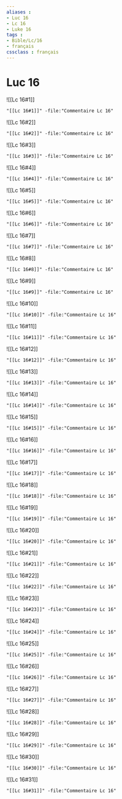 ```yaml
---
aliases : 
- Luc 16
- Lc 16
- Luke 16
tags : 
- Bible/Lc/16
- français
cssclass : français
---
```


# Luc 16

![[Lc 16#1]]

```query
"[[Lc 16#1]]" -file:"Commentaire Lc 16"
```

![[Lc 16#2]]

```query
"[[Lc 16#2]]" -file:"Commentaire Lc 16"
```

![[Lc 16#3]]

```query
"[[Lc 16#3]]" -file:"Commentaire Lc 16"
```

![[Lc 16#4]]

```query
"[[Lc 16#4]]" -file:"Commentaire Lc 16"
```

![[Lc 16#5]]

```query
"[[Lc 16#5]]" -file:"Commentaire Lc 16"
```

![[Lc 16#6]]

```query
"[[Lc 16#6]]" -file:"Commentaire Lc 16"
```

![[Lc 16#7]]

```query
"[[Lc 16#7]]" -file:"Commentaire Lc 16"
```

![[Lc 16#8]]

```query
"[[Lc 16#8]]" -file:"Commentaire Lc 16"
```

![[Lc 16#9]]

```query
"[[Lc 16#9]]" -file:"Commentaire Lc 16"
```

![[Lc 16#10]]

```query
"[[Lc 16#10]]" -file:"Commentaire Lc 16"
```

![[Lc 16#11]]

```query
"[[Lc 16#11]]" -file:"Commentaire Lc 16"
```

![[Lc 16#12]]

```query
"[[Lc 16#12]]" -file:"Commentaire Lc 16"
```

![[Lc 16#13]]

```query
"[[Lc 16#13]]" -file:"Commentaire Lc 16"
```

![[Lc 16#14]]

```query
"[[Lc 16#14]]" -file:"Commentaire Lc 16"
```

![[Lc 16#15]]

```query
"[[Lc 16#15]]" -file:"Commentaire Lc 16"
```

![[Lc 16#16]]

```query
"[[Lc 16#16]]" -file:"Commentaire Lc 16"
```

![[Lc 16#17]]

```query
"[[Lc 16#17]]" -file:"Commentaire Lc 16"
```

![[Lc 16#18]]

```query
"[[Lc 16#18]]" -file:"Commentaire Lc 16"
```

![[Lc 16#19]]

```query
"[[Lc 16#19]]" -file:"Commentaire Lc 16"
```

![[Lc 16#20]]

```query
"[[Lc 16#20]]" -file:"Commentaire Lc 16"
```

![[Lc 16#21]]

```query
"[[Lc 16#21]]" -file:"Commentaire Lc 16"
```

![[Lc 16#22]]

```query
"[[Lc 16#22]]" -file:"Commentaire Lc 16"
```

![[Lc 16#23]]

```query
"[[Lc 16#23]]" -file:"Commentaire Lc 16"
```

![[Lc 16#24]]

```query
"[[Lc 16#24]]" -file:"Commentaire Lc 16"
```

![[Lc 16#25]]

```query
"[[Lc 16#25]]" -file:"Commentaire Lc 16"
```

![[Lc 16#26]]

```query
"[[Lc 16#26]]" -file:"Commentaire Lc 16"
```

![[Lc 16#27]]

```query
"[[Lc 16#27]]" -file:"Commentaire Lc 16"
```

![[Lc 16#28]]

```query
"[[Lc 16#28]]" -file:"Commentaire Lc 16"
```

![[Lc 16#29]]

```query
"[[Lc 16#29]]" -file:"Commentaire Lc 16"
```

![[Lc 16#30]]

```query
"[[Lc 16#30]]" -file:"Commentaire Lc 16"
```

![[Lc 16#31]]

```query
"[[Lc 16#31]]" -file:"Commentaire Lc 16"
```

